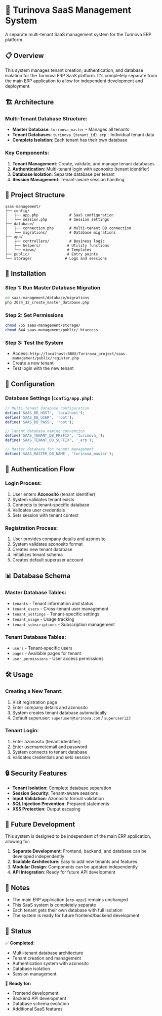 # 🏢 Turinova SaaS Management System

A separate multi-tenant SaaS management system for the Turinova ERP platform.

## 📋 Overview

This system manages tenant creation, authentication, and database isolation for the Turinova ERP SaaS platform. It's completely separate from the main ERP application to allow for independent development and deployment.

## 🏗️ Architecture

### **Multi-Tenant Database Structure:**
- **Master Database**: `turinova_master` - Manages all tenants
- **Tenant Databases**: `turinova_{tenant_id}_erp` - Individual tenant data
- **Complete Isolation**: Each tenant has their own database

### **Key Components:**
1. **Tenant Management**: Create, validate, and manage tenant databases
2. **Authentication**: Multi-tenant login with azonosito (tenant identifier)
3. **Database Isolation**: Separate database per tenant
4. **Session Management**: Tenant-aware session handling

## 📁 Project Structure

```
saas-management/
├── config/
│   ├── app.php              # SaaS configuration
│   └── session.php          # Session settings
├── database/
│   ├── connection.php       # Multi-tenant DB connection
│   └── migrations/          # Database migrations
├── app/
│   ├── controllers/         # Business logic
│   ├── helpers/            # Utility functions
│   └── views/              # Templates
├── public/                 # Entry points
└── storage/               # Logs and sessions
```

## 🚀 Installation

### **Step 1: Run Master Database Migration**
```bash
cd saas-management/database/migrations
php 2024_12_create_master_database.php
```

### **Step 2: Set Permissions**
```bash
chmod 755 saas-management/storage/
chmod 644 saas-management/public/.htaccess
```

### **Step 3: Test the System**
- Access: `http://localhost:8888/Turinova_project/saas-management/public/register.php`
- Create a new tenant
- Test login with the new tenant

## 🔧 Configuration

### **Database Settings** (`config/app.php`):
```php
// Multi-tenant database configuration
define('SAAS_DB_HOST', 'localhost');
define('SAAS_DB_USER', 'root');
define('SAAS_DB_PASS', 'root');

// Tenant database naming convention
define('SAAS_TENANT_DB_PREFIX', 'turinova_');
define('SAAS_TENANT_DB_SUFFIX', '_erp');

// Master database for tenant management
define('SAAS_MASTER_DB_NAME', 'turinova_master');
```

## 🔐 Authentication Flow

### **Login Process:**
1. User enters **Azonosító** (tenant identifier)
2. System validates tenant exists
3. Connects to tenant-specific database
4. Validates user credentials
5. Sets session with tenant context

### **Registration Process:**
1. User provides company details and azonosito
2. System validates azonosito format
3. Creates new tenant database
4. Initializes tenant schema
5. Creates default superuser account

## 📊 Database Schema

### **Master Database Tables:**
- `tenants` - Tenant information and status
- `tenant_users` - Cross-tenant user management
- `tenant_settings` - Tenant-specific settings
- `tenant_usage` - Usage tracking
- `tenant_subscriptions` - Subscription management

### **Tenant Database Tables:**
- `users` - Tenant-specific users
- `pages` - Available pages for tenant
- `user_permissions` - User access permissions

## 🛠️ Usage

### **Creating a New Tenant:**
1. Visit registration page
2. Enter company details and azonosito
3. System creates tenant database automatically
4. Default superuser: `superuser@turinova.com` / `superuser123`

### **Tenant Login:**
1. Enter azonosito (tenant identifier)
2. Enter username/email and password
3. System connects to tenant database
4. Validates credentials and sets session

## 🔒 Security Features

- **Tenant Isolation**: Complete database separation
- **Session Security**: Tenant-aware sessions
- **Input Validation**: Azonosito format validation
- **SQL Injection Prevention**: Prepared statements
- **XSS Protection**: Output escaping

## 🚀 Future Development

This system is designed to be independent of the main ERP application, allowing for:

1. **Separate Development**: Frontend, backend, and database can be developed independently
2. **Scalable Architecture**: Easy to add new tenants and features
3. **Modular Design**: Components can be updated independently
4. **API Integration**: Ready for future API development

## 📝 Notes

- The main ERP application (`erp-app/`) remains unchanged
- This SaaS system is completely separate
- Each tenant gets their own database with full isolation
- The system is ready for future frontend/backend development

## 🎯 Status

✅ **Completed:**
- Multi-tenant database architecture
- Tenant creation and management
- Authentication system with azonosito
- Database isolation
- Session management

🔄 **Ready for:**
- Frontend development
- Backend API development
- Database schema evolution
- Additional SaaS features 